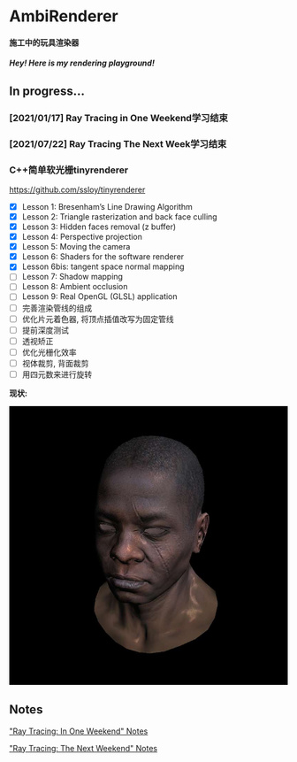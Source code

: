 ﻿# AmbiRenderer
#### 施工中的玩具渲染器

#### *Hey! Here is my rendering playground!*

## In progress...

### [2021/01/17] Ray Tracing in One Weekend学习结束

### [2021/07/22] Ray Tracing The Next Week学习结束

### C++简单软光栅tinyrenderer

https://github.com/ssloy/tinyrenderer

- [x] Lesson 1: Bresenham’s Line Drawing Algorithm
- [x] Lesson 2: Triangle rasterization and back face culling
- [x] Lesson 3: Hidden faces removal (z buffer)
- [x] Lesson 4: Perspective projection
- [x] Lesson 5: Moving the camera
- [x] Lesson 6: Shaders for the software renderer
- [x] Lesson 6bis: tangent space normal mapping
- [ ] Lesson 7: Shadow mapping
- [ ] Lesson 8: Ambient occlusion
- [ ] Lesson 9: Real OpenGL (GLSL) application
- [ ] 完善渲染管线的组成
- [ ] 优化片元着色器, 将顶点插值改写为固定管线
- [ ] 提前深度测试
- [ ] 透视矫正
- [ ] 优化光栅化效率
- [ ] 视体裁剪, 背面裁剪
- [ ] 用四元数来进行旋转

**现状:**

![Result](./Documents/Results/tinyrenderer/Lesson6bis_TangentNormal.jpg)

## Notes

["Ray Tracing: In One Weekend" Notes](./Documents/Notes/Ray_Tracing_in_One_Weekend/README.md)

["Ray Tracing: The Next Weekend" Notes](./Documents/Notes/Ray_Tracing_The_Next_Week/README.md)